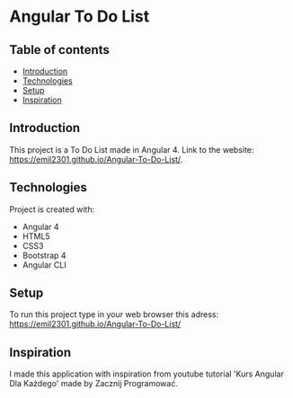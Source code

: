 # Angular To Do List
## Table of contents
* [Introduction](#introduction)
* [Technologies](#technologies)
* [Setup](#setup)
* [Inspiration](#inspiration)


## Introduction
This project is a To Do List made in Angular 4. Link to the website: https://emil2301.github.io/Angular-To-Do-List/.
	
## Technologies
Project is created with:
* Angular 4
* HTML5
* CSS3
* Bootstrap 4
* Angular CLI
	
## Setup
To run this project type in your web browser this adress: 
https://emil2301.github.io/Angular-To-Do-List/

## Inspiration
I made this application with inspiration from youtube tutorial 'Kurs Angular Dla Każdego' made by Zacznij Programować.
